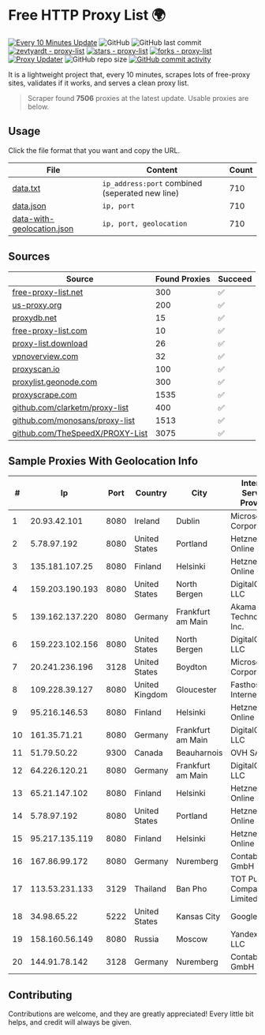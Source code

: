 
# Free HTTP Proxy List 🌍

[![Every 10 Minutes Update](https://github.com/mertguvencli/http-proxy-list/actions/workflows/main.yml/badge.svg?branch=main)](https://github.com/mertguvencli/http-proxy-list/actions/workflows/main.yml)
![GitHub](https://img.shields.io/github/license/mertguvencli/http-proxy-list)
![GitHub last commit](https://img.shields.io/github/last-commit/mertguvencli/http-proxy-list)
[![zevtyardt - proxy-list](https://img.shields.io/static/v1?label=zevtyardt&message=proxy-list&color=blue&logo=github)](https://github.com/zevtyardt/proxy-list "Go to GitHub repo")
[![stars - proxy-list](https://img.shields.io/github/stars/zevtyardt/proxy-list?style=social)](https://github.com/zevtyardt/proxy-list)
[![forks - proxy-list](https://img.shields.io/github/forks/zevtyardt/proxy-list?style=social)](https://github.com/zevtyardt/proxy-list)
[![Proxy Updater](https://github.com/zevtyardt/proxy-list/workflows/Proxy%20Updater/badge.svg)](https://github.com/zevtyardt/proxy-list/actions?query=workflow:"Proxy+Updater")
![GitHub repo size](https://img.shields.io/github/repo-size/zevtyardt/proxy-list)
[![GitHub commit activity](https://img.shields.io/github/commit-activity/m/zevtyardt/proxy-list?logo=commits)](https://github.com/zevtyardt/proxy-list/commits/main)

It is a lightweight project that, every 10 minutes, scrapes lots of free-proxy sites, validates if it works, and serves a clean proxy list.

> Scraper found **7506** proxies at the latest update. Usable proxies are below.

## Usage

Click the file format that you want and copy the URL.

|File|Content|Count|
|----|-------|-----|
|[data.txt](https://raw.githubusercontent.com/mertguvencli/http-proxy-list/main/proxy-list/data.txt)|`ip_address:port` combined (seperated new line)|710|
|[data.json](https://raw.githubusercontent.com/mertguvencli/http-proxy-list/main/proxy-list/data.json)|`ip, port`|710|
|[data-with-geolocation.json](https://raw.githubusercontent.com/mertguvencli/http-proxy-list/main/proxy-list/data-with-geolocation.json)|`ip, port, geolocation`|710|

## Sources

|Source|Found Proxies|Succeed|
|------|-------------|-------|
|[free-proxy-list.net](https://free-proxy-list.net)|300|✅|
|[us-proxy.org](https://www.us-proxy.org)|200|✅|
|[proxydb.net](http://proxydb.net)|15|✅|
|[free-proxy-list.com](https://free-proxy-list.com/?page=&port=&type%5B%5D=http&type%5B%5D=https&up_time=0&search=Search)|10|✅|
|[proxy-list.download](https://www.proxy-list.download/HTTP)|26|✅|
|[vpnoverview.com](https://vpnoverview.com/privacy/anonymous-browsing/free-proxy-servers)|32|✅|
|[proxyscan.io](https://www.proxyscan.io)|100|✅|
|[proxylist.geonode.com](https://proxylist.geonode.com/api/proxy-list?limit=300&page=1&sort_by=lastChecked&sort_type=desc&protocols=http,https)|300|✅|
|[proxyscrape.com](https://api.proxyscrape.com/v2/?request=displayproxies&protocol=http&timeout=10000&country=all&ssl=all&anonymity=all)|1535|✅|
|[github.com/clarketm/proxy-list](https://raw.githubusercontent.com/clarketm/proxy-list/master/proxy-list-raw.txt)|400|✅|
|[github.com/monosans/proxy-list](https://raw.githubusercontent.com/monosans/proxy-list/main/proxies/http.txt)|1513|✅|
|[github.com/TheSpeedX/PROXY-List](https://raw.githubusercontent.com/TheSpeedX/PROXY-List/master/http.txt)|3075|✅|


## Sample Proxies With Geolocation Info

|#|Ip|Port|Country|City|Internet Service Provider|
|-|--|----|-------|----|-------------------------|
|1|20.93.42.101|8080|Ireland|Dublin|Microsoft Corporation|
|2|5.78.97.192|8080|United States|Portland|Hetzner Online GmbH|
|3|135.181.107.25|8080|Finland|Helsinki|Hetzner Online GmbH|
|4|159.203.190.193|8080|United States|North Bergen|DigitalOcean, LLC|
|5|139.162.137.220|8080|Germany|Frankfurt am Main|Akamai Technologies, Inc.|
|6|159.223.102.156|8080|United States|North Bergen|DigitalOcean, LLC|
|7|20.241.236.196|3128|United States|Boydton|Microsoft Corporation|
|8|109.228.39.127|8080|United Kingdom|Gloucester|Fasthosts Internet Ltd|
|9|95.216.146.53|8080|Finland|Helsinki|Hetzner Online GmbH|
|10|161.35.71.21|8080|Germany|Frankfurt am Main|DigitalOcean, LLC|
|11|51.79.50.22|9300|Canada|Beauharnois|OVH SAS|
|12|64.226.120.21|8080|Germany|Frankfurt am Main|DigitalOcean, LLC|
|13|65.21.147.102|8080|Finland|Helsinki|Hetzner Online GmbH|
|14|5.78.97.192|8080|United States|Portland|Hetzner Online GmbH|
|15|95.217.135.119|8080|Finland|Helsinki|Hetzner Online GmbH|
|16|167.86.99.172|8080|Germany|Nuremberg|Contabo GmbH|
|17|113.53.231.133|3129|Thailand|Ban Pho|TOT Public Company Limited|
|18|34.98.65.22|5222|United States|Kansas City|Google LLC|
|19|158.160.56.149|8080|Russia|Moscow|Yandex.Cloud LLC|
|20|144.91.78.142|3128|Germany|Nuremberg|Contabo GmbH|



## Contributing

Contributions are welcome, and they are greatly appreciated! Every
little bit helps, and credit will always be given.

